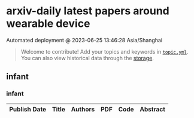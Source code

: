 # arxiv-daily latest papers around wearable device
Automated deployment @ 2023-06-25 13:46:28 Asia/Shanghai
> Welcome to contribute! Add your topics and keywords in [`topic.yml`]({repo_url}/blob/main/database/topic.yml).
> You can also view historical data through the [storage]({repo_url}/blob/main/database/storage).

## infant

### infant
|Publish Date|Title|Authors|PDF|Code|Abstract|
| :---: | :---: | :---: | :---: | :---: | :---: |
